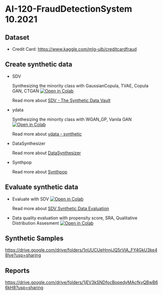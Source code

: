 # AI-120-FraudDetectionSystem 10.2021

## Dataset
- Credit Card: https://www.kaggle.com/mlg-ulb/creditcardfraud

## Create synthetic data
- SDV
  
  Synthesizing the minority class with GaussianCopula, TVAE, Copula GAN, CTGAN [![Open in Colab](https://colab.research.google.com/assets/colab-badge.svg)](https://colab.research.google.com/drive/14Qi6-L-PS_fpkraATROPK5UwluLa8ueY?usp=sharing)
  
  Read more about [SDV - The Synthetic Data Vault](https://sdv.dev/SDV/user_guides/single_table/index.html )  
  
- ydata
  
  Synthesizing the minority class with WGAN_GP, Vanila GAN  [![Open in Colab](https://colab.research.google.com/assets/colab-badge.svg)](https://colab.research.google.com/drive/17bOFuHFdPTBLv9LiqKdQN1mNpekdJO4n?usp=sharing)
  
  Read more about [ydata - synthetic](https://github.com/ydataai/ydata-synthetic)
  
- DataSynthesizer
  
  Read more about [DataSynthesizer](https://github.com/DataResponsibly/DataSynthesizer)

- Synthpop

  Read more about [Synthpop](https://www.synthpop.org.uk/get-started.html)

## Evaluate synthetic data
- Evaluate with SDV
 [![Open in Colab](https://colab.research.google.com/assets/colab-badge.svg)](https://colab.research.google.com/drive/1v1ajneFr7WLTQxrxwjm9XMt9g1WcaObZ?usp=sharing)
  
  Read more about [SDV Synthetic Data Evaluation](https://sdv.dev/SDV/user_guides/evaluation/index.html)
  
- Data quality evaluation with propensity score, SRA, Qualitative Distribution Assesment
 [![Open in Colab](https://colab.research.google.com/assets/colab-badge.svg)](https://colab.research.google.com/drive/14Qi6-L-PS_fpkraATROPK5UwluLa8ueY?usp=sharing)
  
## Synthetic Samples
https://drive.google.com/drive/folders/1nUUCUeHnnjJQ5rVlA_FY4GkU3ke48lye?usp=sharing

## Reports
https://drive.google.com/drive/folders/1jEV3kSNDfocBopedyMAcfkyQBwB66kH8?usp=sharing
